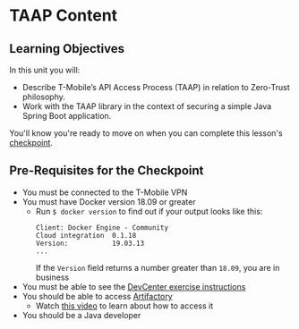 # TAAP Content

## Learning Objectives

In this unit you will:

- Describe T-Mobile’s API Access Process (TAAP) in relation to Zero-Trust philosophy.
- Work with the TAAP library in the context of securing a simple Java Spring Boot application.

You'll know you're ready to move on when you can complete this lesson's [checkpoint](./03-checkpoint.md).

## Pre-Requisites for the Checkpoint

- You must be connected to the T-Mobile VPN
- You must have Docker version 18.09 or greater
  - Run `$ docker version` to find out if your output looks like this: 
    ```
    Client: Docker Engine - Community
    Cloud integration  0.1.18
    Version:           19.03.13
    ...
    ```
    If the `Version` field returns a number greater than `18.09`, you are in business
- You must be able to see the [DevCenter exercise instructions](https://devcenter.t-mobile.com/documents/5ea1eb3f4943485a603dc382/5ea1eb3f4943485a603dc380?name=API-Security-Workshop&sectionName=2.0-Implement-TAAP-Security-for-Spring-Boot-Microservices)
- You should be able to access [Artifactory](https://artifactory.cdp.t-mobile.com/)
  - Watch [this video](https://www.youtube.com/watch?v=GyBiuvjNMG0) to learn about how to access it
- You should be a Java developer